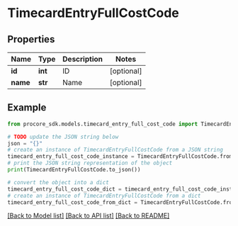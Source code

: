 # TimecardEntryFullCostCode


## Properties

Name | Type | Description | Notes
------------ | ------------- | ------------- | -------------
**id** | **int** | ID | [optional] 
**name** | **str** | Name | [optional] 

## Example

```python
from procore_sdk.models.timecard_entry_full_cost_code import TimecardEntryFullCostCode

# TODO update the JSON string below
json = "{}"
# create an instance of TimecardEntryFullCostCode from a JSON string
timecard_entry_full_cost_code_instance = TimecardEntryFullCostCode.from_json(json)
# print the JSON string representation of the object
print(TimecardEntryFullCostCode.to_json())

# convert the object into a dict
timecard_entry_full_cost_code_dict = timecard_entry_full_cost_code_instance.to_dict()
# create an instance of TimecardEntryFullCostCode from a dict
timecard_entry_full_cost_code_from_dict = TimecardEntryFullCostCode.from_dict(timecard_entry_full_cost_code_dict)
```
[[Back to Model list]](../README.md#documentation-for-models) [[Back to API list]](../README.md#documentation-for-api-endpoints) [[Back to README]](../README.md)


